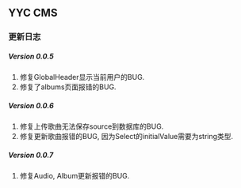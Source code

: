 ## YYC CMS

### 更新日志

##### Version 0.0.5
1. 修复GlobalHeader显示当前用户的BUG.
2. 修复了albums页面报错的BUG.

##### Version 0.0.6
1. 修复上传歌曲无法保存source到数据库的BUG.
2. 修复更新歌曲报错的BUG, 因为Select的initialValue需要为string类型.

##### Version 0.0.7
1. 修复Audio, Album更新报错的BUG.